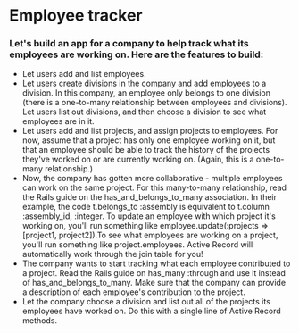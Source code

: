 # Employee tracker

### Let's build an app for a company to help track what its employees are working on. Here are the features to build:

* Let users add and list employees.
* Let users create divisions in the company and add employees to a division. In this company, an employee only belongs to one division (there is a one-to-many relationship between employees and divisions). Let users list out divisions, and then choose a division to see what employees are in it.
* Let users add and list projects, and assign projects to employees. For now, assume that a project has only one employee working on it, but that an employee should be able to track the history of the projects they've worked on or are currently working on. (Again, this is a one-to-many relationship.)
* Now, the company has gotten more collaborative - multiple employees can work on the same project. For this many-to-many relationship, read the Rails guide on the has_and_belongs_to_many association. In their example, the code t.belongs_to :assembly is equivalent to t.column :assembly_id, :integer. To update an employee with which project it's working on, you'll run something like employee.update(:projects => [project1, project2]).To see what employees are working on a project, you'll run something like project.employees. Active Record will automatically work through the join table for you!
* The company wants to start tracking what each employee contributed to a project. Read the Rails guide on has_many :through and use it instead of has_and_belongs_to_many. Make sure that the company can provide a description of each employee's contribution to the project.
* Let the company choose a division and list out all of the projects its employees have worked on. Do this with a single line of Active Record methods.
